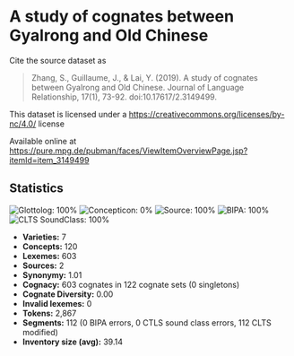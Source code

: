 # A study of cognates between Gyalrong and Old Chinese

Cite the source dataset as

> Zhang, S., Guillaume, J., & Lai, Y. (2019). A study of cognates between Gyalrong and Old Chinese. Journal of Language Relationship, 17(1), 73-92. doi:10.17617/2.3149499.

This dataset is licensed under a https://creativecommons.org/licenses/by-nc/4.0/ license

Available online at https://pure.mpg.de/pubman/faces/ViewItemOverviewPage.jsp?itemId=item_3149499

## Statistics


![Glottolog: 100%](https://img.shields.io/badge/Glottolog-100%25-brightgreen.svg "Glottolog: 100%")
![Concepticon: 0%](https://img.shields.io/badge/Concepticon-0%25-red.svg "Concepticon: 0%")
![Source: 100%](https://img.shields.io/badge/Source-100%25-brightgreen.svg "Source: 100%")
![BIPA: 100%](https://img.shields.io/badge/BIPA-100%25-brightgreen.svg "BIPA: 100%")
![CLTS SoundClass: 100%](https://img.shields.io/badge/CLTS%20SoundClass-100%25-brightgreen.svg "CLTS SoundClass: 100%")

- **Varieties:** 7
- **Concepts:** 120
- **Lexemes:** 603
- **Sources:** 2
- **Synonymy:** 1.01
- **Cognacy:** 603 cognates in 122 cognate sets (0 singletons)
- **Cognate Diversity:** 0.00
- **Invalid lexemes:** 0
- **Tokens:** 2,867
- **Segments:** 112 (0 BIPA errors, 0 CTLS sound class errors, 112 CLTS modified)
- **Inventory size (avg):** 39.14